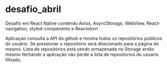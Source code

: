 # desafio_abril
Desafio em React Native contendo Axios, AsyncStorage, WebView, React-navigation, styled-compenents e Reactotron

Aplicação consulta a API do github e mostra todos os repositórios públicos do usuário.
Se pressionar o repositório será direcionado para a página do mesmo.
Lista de repositórios está sendo armazenada no Storage então mesmo fechando a aplicação não perde a lista de repositorios do usuario filtrado.
